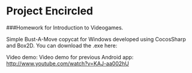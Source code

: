 Project Encircled
=========
###Homework for Introduction to Videogames.

Simple Bust-A-Move copycat for Windows developed using CocosSharp and Box2D.
You can download the .exe here: 

Video demo: 
Video demo for previous Android app: http://www.youtube.com/watch?v=KAJ-aa002hU
